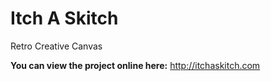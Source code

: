 # Itch A Skitch

Retro Creative Canvas

**You can view the project online here:** <http://itchaskitch.com>